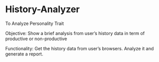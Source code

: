 # History-Analyzer

To Analyze Personality Trait

Objective:
Show a brief analysis from user’s history data in term of productive or non-productive

Functionality:
Get the history data from user’s browsers.
Analyze it and generate a report.
